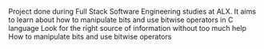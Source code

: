 Project done during Full Stack Software Engineering studies at ALX. It aims to learn about how to manipulate bits and use bitwise operators in C language
Look for the right source of information without too much help
How to manipulate bits and use bitwise operators

